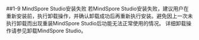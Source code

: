 ##1-9  MindSpore Studio安装失败
若MindSpore Studio安装失败，建议用户在重新安装前，执行卸载操作，并确认卸载成功后再重新执行安装。避免因上一次未执行卸载而出现重装MindSpore Studio后功能无法正常使用的情况。
详细卸载操作请参见卸载MindSpore Studio。
